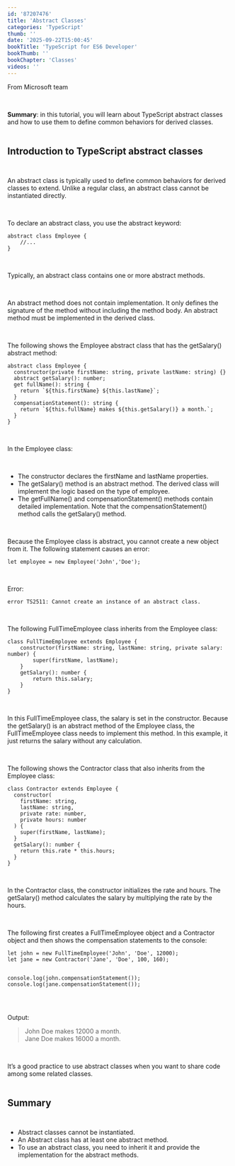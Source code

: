 ```yaml
---
id: '87207476'
title: 'Abstract Classes'
categories: 'TypeScript'
thumb: ''
date: '2025-09-22T15:00:45'
bookTitle: 'TypeScript for ES6 Developer'
bookThumb: ''
bookChapter: 'Classes'
videos: ''
---
```

<p>From Microsoft team</p><p>&nbsp;</p><p><strong>Summary</strong>: in this tutorial, you will learn about TypeScript abstract classes and how to use them to define common behaviors for derived classes.</p><p>&nbsp;</p><p><span style="font-size:21px;"><strong>Introduction to TypeScript abstract classes</strong></span></p><p>&nbsp;</p><p>An abstract class is typically used to define common behaviors for derived classes to extend. Unlike a regular class, an abstract class cannot be instantiated directly.</p><p>&nbsp;</p><p>To declare an abstract class, you use the abstract keyword:</p><pre><code class="typescript">abstract class Employee {
    //...
}</code></pre><p>&nbsp;</p><p>Typically, an abstract class contains one or more abstract methods.</p><p>&nbsp;</p><p>An abstract method does not contain implementation. It only defines the signature of the method without including the method body. An abstract method must be implemented in the derived class.</p><p>&nbsp;</p><p>The following shows the Employee abstract class that has the getSalary() abstract method:</p><pre><code class="typescript">abstract class Employee {
  constructor(private firstName: string, private lastName: string) {}
  abstract getSalary(): number;
  get fullName(): string {
    return `${this.firstName} ${this.lastName}`;
  }
  compensationStatement(): string {
    return `${this.fullName} makes ${this.getSalary()} a month.`;
  }
}</code></pre><p>&nbsp;</p><p>In the Employee class:</p><p>&nbsp;</p><ul><li>The constructor declares the firstName and lastName properties.</li><li>The getSalary() method is an abstract method. The derived class will implement the logic based on the type of employee.</li><li>The getFullName() and compensationStatement() methods contain detailed implementation. Note that the compensationStatement() method calls the getSalary() method.</li></ul><p>&nbsp;</p><p>Because the Employee class is abstract, you cannot create a new object from it. The following statement causes an error:</p><pre><code class="typescript">let employee = new Employee('John','Doe');</code></pre><p>&nbsp;</p><p>Error:</p><pre><code>error TS2511: Cannot create an instance of an abstract class.</code></pre><p>&nbsp;</p><p>The following FullTimeEmployee class inherits from the Employee class:</p><pre><code class="typescript">class FullTimeEmployee extends Employee {
    constructor(firstName: string, lastName: string, private salary: number) {
        super(firstName, lastName);
    }
    getSalary(): number {
        return this.salary;
    }
}</code></pre><p>&nbsp;</p><p>In this FullTimeEmployee class, the salary is set in the constructor. Because the getSalary() is an abstract method of the Employee class, the FullTimeEmployee class needs to implement this method. In this example, it just returns the salary without any calculation.</p><p>&nbsp;</p><p>The following shows the Contractor class that also inherits from the Employee class:</p><pre><code class="typescript">class Contractor extends Employee {
  constructor(
    firstName: string,
    lastName: string,
    private rate: number,
    private hours: number
  ) {
    super(firstName, lastName);
  }
  getSalary(): number {
    return this.rate * this.hours;
  }
}</code></pre><p>&nbsp;</p><p>In the Contractor class, the constructor initializes the rate and hours. The getSalary() method calculates the salary by multiplying the rate by the hours.</p><p>&nbsp;</p><p>The following first creates a FullTimeEmployee object and a Contractor object and then shows the compensation statements to the console:</p><pre><code class="typescript">let john = new FullTimeEmployee('John', 'Doe', 12000);
let jane = new Contractor('Jane', 'Doe', 100, 160);

console.log(john.compensationStatement());
console.log(jane.compensationStatement());</code></pre><p>&nbsp;</p><p>Output:</p><blockquote><p>John Doe makes 12000 a month.<br>Jane Doe makes 16000 a month.</p></blockquote><p>&nbsp;</p><p>It’s a good practice to use abstract classes when you want to share code among some related classes.</p><p>&nbsp;</p><p><span style="font-size:21px;"><strong>Summary</strong></span></p><p>&nbsp;</p><ul><li>Abstract classes cannot be instantiated.</li><li>An Abstract class has at least one abstract method.</li><li>To use an abstract class, you need to inherit it and provide the implementation for the abstract methods.</li></ul>